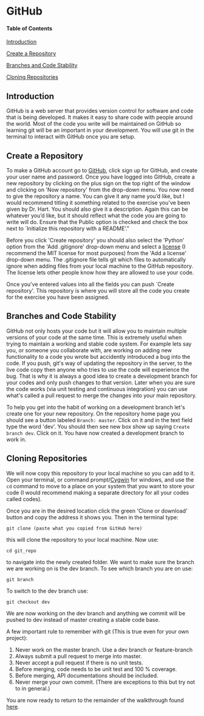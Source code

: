 # GitHub

#### Table of Contents

[Introduction](#introduction)

[Create a Repository](#create-a-repository)

[Branches and Code Stability](#branches-and-code-stability)

[Cloning Repositories](#cloning-repositories)

## Introduction

GitHub is a web server that provides version control for software and
code that is being developed. It makes it easy to share code with
people around the world. Most of the code you write will be maintained 
on GitHub so learning git will be an important in your development. 
You will use git in the terminal
to interact with GitHub once you are setup.

## Create a Repository

To make a GitHub account go to [GitHub](https://github.com/), click
sign up for GitHub, and create your user name and password. Once you
have logged into GitHub, create a new repository by clicking on the
plus sign on the top right of the window and clicking on 'Now repository'
from the drop-down menu. You now need to give the repository a name.
You can give it any name you’d like, but I would recommend titling it
something related to the exercise you've been given by Dr. Hart. You
should also give it a description. Again this can be whatever you’d
like, but it should reflect what the code you are going to write will
do. Ensure that the Public option is checked and check the box next
to `Initialize this repository with a README’.”

Before you click 'Create repository' you should also select the
'Python' option from the 'Add .gitignore' drop-down menu and select a
[license](https://choosealicense.com/) (I recommend the MIT license
for most purposes) from the 'Add a license' drop-down menu. The
.gitignore file tells git which files to automatically ignore when
adding files from your local machine to the GitHub repository. The
license lets other people know how they are allowed to use your code.

Once you've entered values into all the fields you can push `Create
repository'. This repository is where you will store all the code you
create for the exercise you have been assigned.

## Branches and Code Stability

GitHub not only hosts your code but it will allow you to maintain
multiple versions of your code at the same time. This is extremely
useful when trying to maintain a working and stable code system. For
example lets say you, or someone you collaborate with, are working on
adding new functionality to a code you wrote but accidently introduced
a bug into the code. If you push, git's way of updating the repository
in the server, to the live code copy then anyone who tries to use the
code will experience the bug. That is why it is always a good idea to
create a development branch for your codes and only push changes to
that version. Later when you are sure the code works (via unit testing
and continuous integration) you can use what's called a pull request
to merge the changes into your main repository.

To help you get into the habit of working on a development branch
let's create one for your new repository. On the repository home page
you should see a button labeled `Branch: master`. Click on it and in
the text field type the word 'dev'. You should then see new box show
up saying `Create branch dev`. Click on it. You have now created a
development branch to work in.

## Cloning Repositories

We will now copy this repository to your local machine so you can add
to it. Open your terminal, or command
prompt/[Cygwin](https://www.cygwin.com/) for windows, and use the `cd`
command to move to a place on your system that you want to store your
code (I would recommend making a separate directory for all your codes
called codes).

Once you are in the desired location click the green 'Clone or
download' button and copy the address it shows you. Then in the
terminal type:

```
git clone (paste what you copied from GitHub here)
```

this will clone the repository to your local machine. Now use:

```
cd git_repo
```

to navigate into the newly created folder. We want to make sure the
branch we are working on is the dev branch. To see which branch you
are on use:

```
git branch
```

To switch to the dev branch use:

```
git checkout dev
```

We are now working on the dev branch and anything we commit will be
pushed to dev instead of master creating a stable code base.



A few important rule to remember with git (This is true even for your own project):
1. Never work on the master branch. Use a dev branch or feature-branch
2. Always submit a pull request to merge into master.
3. Never accept a pull request if there is no unit tests.
4. Before merging, code needs to be unit test and 100 % coverage.
5. Before merging, API documentations should be included.
6. Never merge your own commit. (There are exceptions to this but try not to in general.)


You are now ready to return to the remainder of the walkthrough found
[here](../README.md#python).
